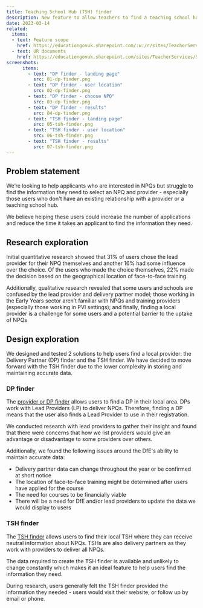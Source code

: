 ```yaml
---
title: Teaching School Hub (TSH) finder
description: New feature to allow teachers to find a teaching school hub near them
date: 2023-03-14
related:
  items:
  - text: Feature scope
    href: https://educationgovuk.sharepoint.com/:w:/r/sites/TeacherServices/_layouts/15/Doc.aspx?sourcedoc=%7BF037624B-BAD0-5A44-134B-E78F9C34FE60%7D&file=Provider%20finder%20feature%20options.docx&action=default&mobileredirect=true&cid=c4e47514-1435-4e35-8d00-bdbe95f41966
  - text: UR documents
    href: https://educationgovuk.sharepoint.com/sites/TeacherServices/Shared%20Documents/Forms/AllItems.aspx?csf=1&web=1&e=PyIvLH&cid=b2dd88dd%2Dad3d%2D4676%2D81a7%2D14da849e710c&RootFolder=%2Fsites%2FTeacherServices%2FShared%20Documents%2FTeacher%20Continuous%20Professional%20Development%2FTeacher%20CPD%20Team%2F13%2E%20Schools%20and%20Teachers%20Team%2FUser%20Research%2FNPQ%20research%2FNPQ%20Awareness%20%2D%20usability%20testing&FolderCTID=0x01200092C9D944F2620E428BB9FD90D175D0B2 
screenshots:
      items:
        - text: "DP finder - landing page"
          src: 01-dp-finder.png
        - text: "DP finder - user location"
          src: 02-dp-finder.png
        - text: "DP finder - choose NPQ"
          src: 03-dp-finder.png
        - text: "DP finder - results"
          src: 04-dp-finder.png
        - text: "TSH finder - landing page"
          src: 05-tsh-finder.png
        - text: "TSH finder - user location"
          src: 06-tsh-finder.png
        - text: "TSH finder - results"
          src: 07-tsh-finder.png
---
```


## Problem statement

We’re looking to help applicants who are interested in NPQs but struggle to find the information they need to select an NPQ and provider - especially those users who don't have an existing relationship with a provider or a teaching school hub.

We believe helping these users could increase the number of applications and reduce the time it takes an applicant to find the information they need.

## Research exploration

Initial quantitative research showed that 31% of users chose the lead provider for their NPQ themselves and another 16% had some influence over the choice. Of the users who made the choice themselves, 22% made the decision based on the geographical location of face-to-face training.

Additionally, qualitative research revealed that some users and schools are confused by the lead provider and delivery partner model; those working in the Early Years sector aren’t familiar with NPQs and training providers (especially those working in PVI settings); and finally, finding a local provider is a challenge for some users and a potential barrier to the uptake of NPQs

## Design exploration

We designed and tested 2 solutions to help users find a local provider: the Delivery Partner (DP) finder and the TSH finder. We have decided to move forward with the TSH finder due to the lower complexity in storing and maintaining accurate data.

### DP finder

The [provider or DP finder](https://npq-prototype.herokuapp.com/pdtl/tsh-finder-4/start-finder) allows users to find a DP in their local area. DPs work with Lead Providers (LP) to deliver NPQs. Therefore, finding a DP means that the user also finds a Lead Provider to use in their registration.

We conducted research with lead providers to gather their insight and found that there were concerns that how we list providers would give an advantage or disadvantage to some providers over others.

Additionally, we found the following issues around the DfE's ability to maintain accurate data:
- Delivery partner data can change throughout the year or be confirmed at short notice
- The location of face-to-face training might be determined after users have applied for the course
- The need for courses to be financially viable
- There will be a need for DfE and/or lead providers to update the data we would display to users

### TSH finder

The [TSH finder](https://npq-prototype.herokuapp.com/pdtl/tsh-finder-1/start-finder) allows users to find their local TSH where they can receive neutral information about NPQs. TSHs are also delivery partners as they work with providers to deliver all NPQs.

The data required to create the TSH finder is available and unlikely to change constantly which makes it an ideal feature to help users find the information they need.

During research, users generally felt the TSH finder provided the information they needed - users would visit their website, or follow up by email or phone.
